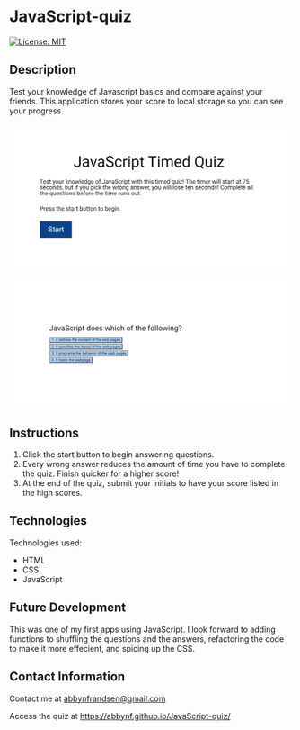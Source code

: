 # JavaScript-quiz
[![License: MIT](https://img.shields.io/badge/License-MIT-yellow.svg)](https://opensource.org/licenses/MIT)

## Description
Test your knowledge of Javascript basics and compare against your friends. This application stores your score to local storage so you can see your progress. 

![screenshot of landing page](./assets/landing-page.png)
![screenshot of quiz questions](./assets/screenshot.png)

## Instructions
1. Click the start button to begin answering questions. 
2. Every wrong answer reduces the amount of time you have to complete the quiz. Finish quicker for a higher score! 
3. At the end of the quiz, submit your initials to have your score listed in the high scores. 

## Technologies 
Technologies used:
- HTML
- CSS
- JavaScript

## Future Development
This was one of my first apps using JavaScript. I look forward to adding functions to shuffling the questions and the answers, refactoring the code to make it more effecient, and spicing up the CSS. 

## Contact Information
Contact me at abbynfrandsen@gmail.com

Access the quiz at https://abbynf.github.io/JavaScript-quiz/